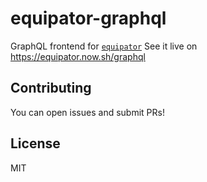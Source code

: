 # equipator-graphql
GraphQL frontend for [`equipator`](https://www.npmjs.com/package/equipator)
See it live on https://equipator.now.sh/graphql

## Contributing
You can open issues and submit PRs!

## License
MIT
